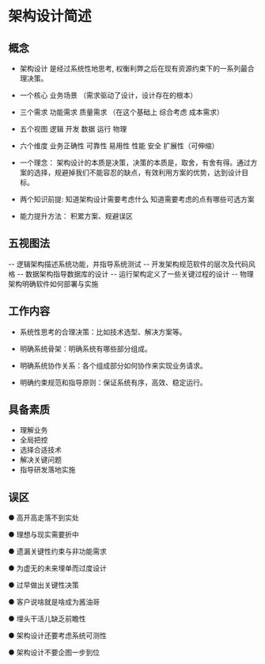 # 架构设计简述

## 概念

- 架构设计 是经过系统性地思考, 权衡利弊之后在现有资源约束下的一系列最合理决策。

- 一个核心 业务场景 （需求驱动了设计，设计存在的根本）
- 三个需求 功能需求 质量需求 （在这个基础上 综合考虑 成本需求）
- 五个视图 逻辑 开发 数据 运行 物理
- 六个维度 业务正确性 可靠性 易用性 性能 安全 扩展性（可伸缩） 

- 一个理念： 架构设计的本质是决策，决策的本质是，取舍，有舍有得。通过方案的选择，规避掉我们不能容忍的缺点，有效利用方案的优势，达到设计目标。
- 两个知识前提: 知道架构设计需要考虑什么 知道需要考虑的点有哪些可选方案
- 能力提升方法： 积累方案、规避误区 

## 五视图法

-- 逻辑架构描述系统功能，并指导系统测试
-- 开发架构规范软件的层次及代码风格
-- 数据架构指导数据库的设计
-- 运行架构定义了一些关键过程的设计
-- 物理架构明确软件如何部署与实施

## 工作内容

- 系统性思考的合理决策：比如技术选型、解决方案等。

- 明确系统骨架：明确系统有哪些部分组成。

- 明确系统协作关系：各个组成部分如何协作来实现业务请求。

- 明确约束规范和指导原则：保证系统有序，高效、稳定运行。

## 具备素质

- 理解业务
- 全局把控
- 选择合适技术
- 解决关键问题
- 指导研发落地实施

## 误区

● 高开高走落不到实处

● 理想与现实需要折中

● 遗漏关键性约束与非功能需求

● 为虚无的未来埋单而过度设计

● 过早做出关键性决策

● 客户说啥就是啥成为酱油哥

● 埋头干活儿缺乏前瞻性

● 架构设计还要考虑系统可测性

● 架构设计不要企图一步到位